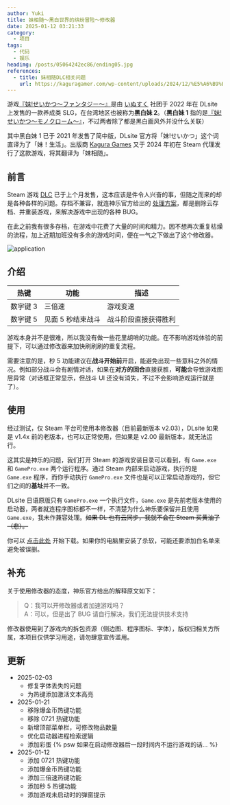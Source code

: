 ```yaml
---
author: Yuki
title: 妹相随～黑白世界的缤纷冒险～修改器
date: 2025-01-12 03:21:33
category:
  - 项目
tags:
  - 代码
  - 娱乐
headimg: /posts/05064242ec86/ending05.jpg
references:
  - title: 妹相随DLC相关问题
    url: https://kaguragamer.com/wp-content/uploads/2024/12/%E5%A6%B9%E7%9B%B8%E9%9A%8FDLC%E7%9B%B8%E5%85%B3%E9%97%AE%E9%A2%98.pdf
---
```


游戏[『妹!せいかつ～ファンタジー～』](https://www.dlsite.com/maniax/work/=/product_id/RJ338582.html)是由 [いぬすく](https://www.dlsite.com/maniax/circle/profile/=/maker_id/RG11531.html) 社团于 2022 年在 DLsite 上发售的一款养成类 SLG，在台湾地区也被称为**黑白妹 2**。（**黑白妹 1** 指的是[『妹!せいかつ～モノクローム～』](https://www.dlsite.com/maniax/work/=/product_id/RJ258445.html)，不过两者除了都是黑白画风外并没什么关联）

其中黑白妹 1 已于 2021 年发售了简中版，DLsite 官方将「妹!せいかつ」这个词直译为了「妹！生活」。出版商 [Kagura Games](https://kaguragamer.com/) 又于 2024 年初在 Steam 代理发行了这款游戏，将其翻译为「妹相随」。

<!-- more -->

## 前言

Steam 游戏 [DLC](https://store.steampowered.com/app/3062990/DLC/) 已于上个月发售，这本应该是件令人兴奋的事，但随之而来的却是各种各样的问题。存档不兼容，就连神乐官方给出的 [处理方案](https://kaguragamer.com/wp-content/uploads/2024/12/%E5%A6%B9%E7%9B%B8%E9%9A%8FDLC%E7%9B%B8%E5%85%B3%E9%97%AE%E9%A2%98.pdf)，都是删除云存档、并重装游戏，来解决游戏中出现的各种 BUG。

在此之前我有很多存档，在游戏中花费了大量的时间和精力。因不想再次重复枯燥的流程，加上近期加班没有多余的游戏时间，便在一气之下做出了这个修改器。

![application](application.png)

## 介绍

| 热键     | 功能              | 描述                 |
| -------- | ----------------- | -------------------- |
| 数字键 3 | 三倍速            | 游戏变速             |
| 数字键 5 | 见面 5 秒结束战斗 | 战斗阶段直接获得胜利 |

游戏本身并不是很难，所以我没有做一些花里胡哨的功能。在不影响游戏体验的前提下，可以通过修改器来加快刷刷刷的重复流程。

需要注意的是，秒 5 功能建议在**战斗开始前**开启，能避免出现一些意料之外的情况。例如部分战斗会有剧情对话，如果在**对方的回合**直接获胜，**可能**会导致游戏图层异常（对话框正常显示，但战斗 UI 还没有消失，不过不会影响游戏运行就是了）。

## 使用

经过测试，仅 Steam 平台可使用本修改器（目前最新版本 v2.03），DLsite 如果是 v1.4x 前的老版本，也可以正常使用，但如果是 v2.00 最新版本，就无法运行。

这其实是神乐的问题，我们打开 Steam 的游戏安装目录可以看到，有 `Game.exe` 和 `GamePro.exe` 两个运行程序。通过 Steam 内部来启动游戏，执行的是 `Game.exe` 程序，而你手动执行 `GamePro.exe` 文件也是可以正常启动游戏的，但它们之间的**基址**并不一致。

DLsite 日语原版只有 `GamePro.exe` 一个执行文件，`Game.exe` 是先前老版本使用的启动器，两者就连程序图标都不一样，不清楚为什么神乐要保留并且使用 `Game.exe`，我未作兼容处理。~~如果 DL 也有云同步，我就不会在 Steam 买黄油了（悲）。~~

你可以 [点击此处](/posts/05064242ec86/Cheat.exe) 开始下载。如果你的电脑里安装了杀软，可能还要添加白名单来避免被误删。

## 补充

关于使用修改器的态度，神乐官方给出的解释原文如下：

> Q：我可以开修改器或者加速游戏吗？  
> A：可以，但是出了 BUG 请自行解决，我们无法提供技术支持

修改器使用到了游戏内的拆包资源（侧边图、程序图标、字体），版权归相关方所属，本项目仅供学习用途，请勿肆意宣传滥用。

## 更新

- 2025-02-03
  + 修复字体丢失的问题
  + 为热键添加激活文本高亮
- 2025-01-21
  + 移除爆金币热键功能
  + 移除 0721 热键功能
  + 新增顶部菜单栏，可修改物品数量
  + 优化启动器进程检索逻辑
  + 添加彩蛋 {% psw 如果在启动修改器后一段时间内不运行游戏的话... %}
- 2025-01-12
  + 添加 0721 热键功能
  + 添加爆金币热键功能
  + 添加三倍速热键功能
  + 添加秒 5 热键功能
  + 添加游戏未启动时的弹窗提示
